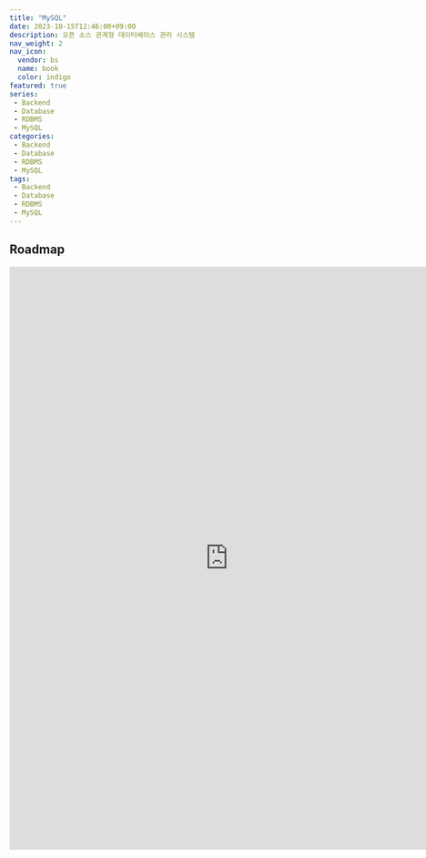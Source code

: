 ```yaml
---
title: "MySQL"
date: 2023-10-15T12:46:00+09:00
description: 오픈 소스 관계형 데이터베이스 관리 시스템
nav_weight: 2
nav_icon:
  vendor: bs
  name: book
  color: indigo
featured: true
series:  
 - Backend
 - Database
 - RDBMS
 - MySQL
categories:
 - Backend
 - Database
 - RDBMS
 - MySQL
tags:
 - Backend
 - Database
 - RDBMS
 - MySQL
---
```


## Roadmap
<p align="center">
<iframe width="768" height="1024" src="https://roadmap.sh/sql?s=652b754df43a58c923ce9d26" frameborder="0" allow="accelerometer; autoplay; encrypted-media; gyroscope; picture-in-picture" allowfullscreen></iframe>
</p>
